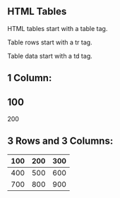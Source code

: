 
## HTML Tables

HTML tables start with a table tag.

Table rows start with a tr tag.

Table data start with a td tag.

## 1 Column:


  100
  ---
  200


## 3 Rows and 3 Columns:


  100 | 200 | 300
  --- | --- | ---
  400 | 500 | 600
  700 | 800 | 900

